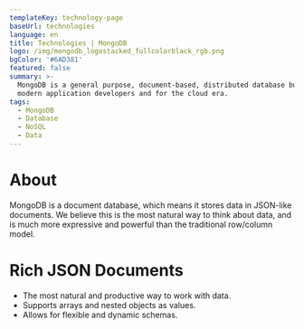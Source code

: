 ```yaml
---
templateKey: technology-page
baseUrl: technologies
language: en
title: Technologies | MongoDB
logo: /img/mongodb_logostacked_fullcolorblack_rgb.png
bgColor: '#6AD381'
featured: false
summary: >-
  MongoDB is a general purpose, document-based, distributed database built for  
  modern application developers and for the cloud era.
tags:
  - MongoDB
  - Database
  - NoSQL
  - Data
---
```

# About

MongoDB is a document database, which means it stores data in JSON-like documents. We believe this is the most natural way to think about data, and is much more expressive and powerful than the traditional row/column model.

# Rich JSON Documents

- The most natural and productive way to work with data.
- Supports arrays and nested objects as values.
- Allows for flexible and dynamic schemas.
